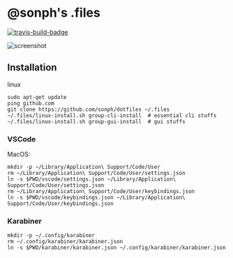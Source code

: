 # @sonph's .files

[![travis-build-badge](https://img.shields.io/travis/sonph/dotfiles.svg)](https://travis-ci.org/sonph/dotfiles)

![screenshot](ss.png)

## Installation

linux

```
sudo apt-get update
ping github.com
git clone https://github.com/sonph/dotfiles ~/.files
~/.files/linux-install.sh group-cli-install  # essential cli stuffs
~/.files/linux-install.sh group-gui-install  # gui stuffs
```

### VSCode

MacOS:

```
mkdir -p ~/Library/Application\ Support/Code/User
rm ~/Library/Application\ Support/Code/User/settings.json
ln -s $PWD/vscode/settings.json ~/Library/Application\ Support/Code/User/settings.json
rm ~/Library/Application\ Support/Code/User/keybindings.json
ln -s $PWD/vscode/keybindings.json ~/Library/Application\ Support/Code/User/keybindings.json
```

### Karabiner

```
mkdir -p ~/.config/karabiner
rm ~/.config/karabiner/karabiner.json
ln -s $PWD/karabiner/karabiner.json ~/.config/karabiner/karabiner.json
```

